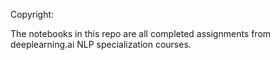 Copyright:

The notebooks in this repo are all completed assignments from deeplearning.ai NLP specialization courses.
